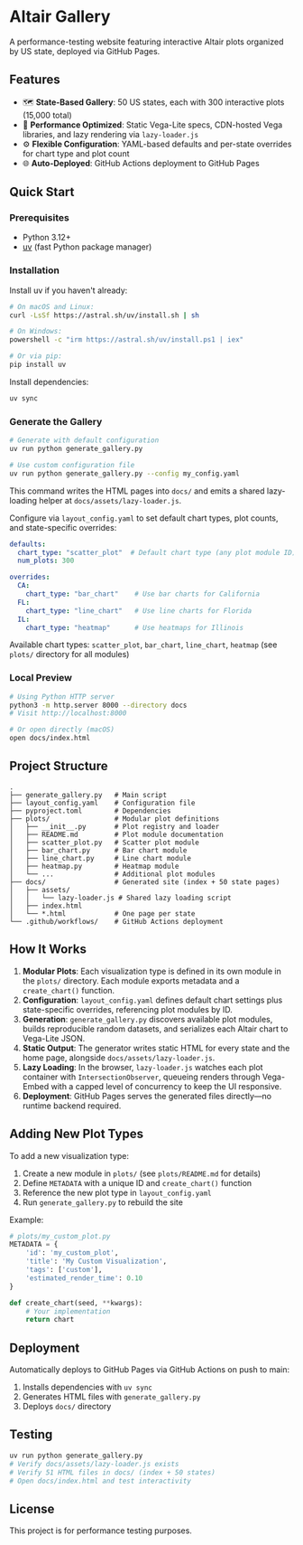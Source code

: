 # Altair Gallery

A performance-testing website featuring interactive Altair plots organized by US state, deployed via GitHub Pages.

## Features

- 🗺️ **State-Based Gallery**: 50 US states, each with 300 interactive plots (15,000 total)
- 🚀 **Performance Optimized**: Static Vega-Lite specs, CDN-hosted Vega libraries, and lazy rendering via `lazy-loader.js`
- ⚙️ **Flexible Configuration**: YAML-based defaults and per-state overrides for chart type and plot count
- 🌐 **Auto-Deployed**: GitHub Actions deployment to GitHub Pages

## Quick Start

### Prerequisites

- Python 3.12+
- [uv](https://github.com/astral-sh/uv) (fast Python package manager)

### Installation

Install uv if you haven't already:

```bash
# On macOS and Linux:
curl -LsSf https://astral.sh/uv/install.sh | sh

# On Windows:
powershell -c "irm https://astral.sh/uv/install.ps1 | iex"

# Or via pip:
pip install uv
```

Install dependencies:

```bash
uv sync
```

### Generate the Gallery

```bash
# Generate with default configuration
uv run python generate_gallery.py

# Use custom configuration file
uv run python generate_gallery.py --config my_config.yaml
```

This command writes the HTML pages into `docs/` and emits a shared lazy-loading helper at `docs/assets/lazy-loader.js`.

Configure via `layout_config.yaml` to set default chart types, plot counts, and state-specific overrides:

```yaml
defaults:
  chart_type: "scatter_plot"  # Default chart type (any plot module ID)
  num_plots: 300

overrides:
  CA:
    chart_type: "bar_chart"    # Use bar charts for California
  FL:
    chart_type: "line_chart"   # Use line charts for Florida
  IL:
    chart_type: "heatmap"      # Use heatmaps for Illinois
```

Available chart types: `scatter_plot`, `bar_chart`, `line_chart`, `heatmap` (see `plots/` directory for all modules)

### Local Preview

```bash
# Using Python HTTP server
python3 -m http.server 8000 --directory docs
# Visit http://localhost:8000

# Or open directly (macOS)
open docs/index.html
```

## Project Structure

```
.
├── generate_gallery.py   # Main script
├── layout_config.yaml    # Configuration file
├── pyproject.toml        # Dependencies
├── plots/                # Modular plot definitions
│   ├── __init__.py       # Plot registry and loader
│   ├── README.md         # Plot module documentation
│   ├── scatter_plot.py   # Scatter plot module
│   ├── bar_chart.py      # Bar chart module
│   ├── line_chart.py     # Line chart module
│   ├── heatmap.py        # Heatmap module
│   └── ...               # Additional plot modules
├── docs/                 # Generated site (index + 50 state pages)
│   ├── assets/
│   │   └── lazy-loader.js # Shared lazy loading script
│   ├── index.html
│   └── *.html            # One page per state
└── .github/workflows/    # GitHub Actions deployment
```

## How It Works

1. **Modular Plots**: Each visualization type is defined in its own module in the `plots/` directory. Each module exports metadata and a `create_chart()` function.
2. **Configuration**: `layout_config.yaml` defines default chart settings plus state-specific overrides, referencing plot modules by ID.
3. **Generation**: `generate_gallery.py` discovers available plot modules, builds reproducible random datasets, and serializes each Altair chart to Vega-Lite JSON.
4. **Static Output**: The generator writes static HTML for every state and the home page, alongside `docs/assets/lazy-loader.js`.
5. **Lazy Loading**: In the browser, `lazy-loader.js` watches each plot container with `IntersectionObserver`, queueing renders through Vega-Embed with a capped level of concurrency to keep the UI responsive.
6. **Deployment**: GitHub Pages serves the generated files directly—no runtime backend required.

## Adding New Plot Types

To add a new visualization type:

1. Create a new module in `plots/` (see `plots/README.md` for details)
2. Define `METADATA` with a unique ID and `create_chart()` function
3. Reference the new plot type in `layout_config.yaml`
4. Run `generate_gallery.py` to rebuild the site

Example:
```python
# plots/my_custom_plot.py
METADATA = {
    'id': 'my_custom_plot',
    'title': 'My Custom Visualization',
    'tags': ['custom'],
    'estimated_render_time': 0.10
}

def create_chart(seed, **kwargs):
    # Your implementation
    return chart
```

## Deployment

Automatically deploys to GitHub Pages via GitHub Actions on push to main:
1. Installs dependencies with `uv sync`
2. Generates HTML files with `generate_gallery.py`
3. Deploys `docs/` directory

## Testing

```bash
uv run python generate_gallery.py
# Verify docs/assets/lazy-loader.js exists
# Verify 51 HTML files in docs/ (index + 50 states)
# Open docs/index.html and test interactivity
```

## License

This project is for performance testing purposes.

